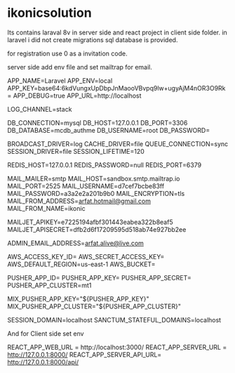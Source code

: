 # ikonicsolution
 
Its contains laraval 8v in server side and react project in client side folder.
in laravel i did not create migrations sql database is provided.

for registration use 0 as a invitation code.

server side add env file and set mailtrap for email.

APP_NAME=Laravel
APP_ENV=local
APP_KEY=base64:6kdVungxUpDbpJnMaooVBvpq9lw+ugyAjM4nOR3O9Rk=
APP_DEBUG=true
APP_URL=http://localhost

LOG_CHANNEL=stack

DB_CONNECTION=mysql
DB_HOST=127.0.0.1
DB_PORT=3306
DB_DATABASE=mcdb_authme
DB_USERNAME=root
DB_PASSWORD=

BROADCAST_DRIVER=log
CACHE_DRIVER=file
QUEUE_CONNECTION=sync
SESSION_DRIVER=file
SESSION_LIFETIME=120

REDIS_HOST=127.0.0.1
REDIS_PASSWORD=null
REDIS_PORT=6379

MAIL_MAILER=smtp
MAIL_HOST=sandbox.smtp.mailtrap.io
MAIL_PORT=2525
MAIL_USERNAME=d7cef7bcbe83ff
MAIL_PASSWORD=a3a2e2a201b9b0
MAIL_ENCRYPTION=tls
MAIL_FROM_ADDRESS=arfat.hotmail@gmail.com
MAIL_FROM_NAME=ikonic

MAILJET_APIKEY=e7225194afbf301443eabea322b8eaf5
MAILJET_APISECRET=dfb2d6f17209595d518ab74e927bb2ee

ADMIN_EMAIL_ADDRESS=arfat.alive@live.com

AWS_ACCESS_KEY_ID=
AWS_SECRET_ACCESS_KEY=
AWS_DEFAULT_REGION=us-east-1
AWS_BUCKET=

PUSHER_APP_ID=
PUSHER_APP_KEY=
PUSHER_APP_SECRET=
PUSHER_APP_CLUSTER=mt1

MIX_PUSHER_APP_KEY="${PUSHER_APP_KEY}"
MIX_PUSHER_APP_CLUSTER="${PUSHER_APP_CLUSTER}"

SESSION_DOMAIN=localhost
SANCTUM_STATEFUL_DOMAINS=localhost



And for Client side set env

REACT_APP_WEB_URL       =   http://localhost:3000/
REACT_APP_SERVER_URL    =   http://127.0.0.1:8000/
REACT_APP_SERVER_API_URL=   http://127.0.0.1:8000/api/
